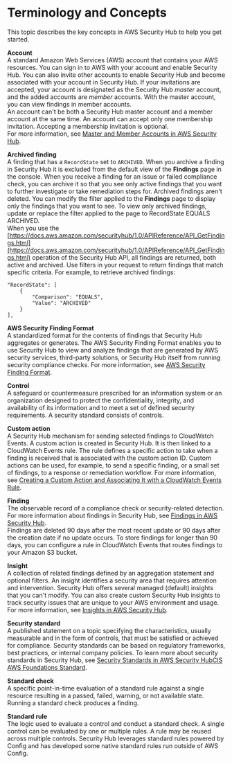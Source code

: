 # Terminology and Concepts<a name="securityhub-concepts"></a>

This topic describes the key concepts in AWS Security Hub to help you get started\.

**Account**  
A standard Amazon Web Services \(AWS\) account that contains your AWS resources\. You can sign in to AWS with your account and enable Security Hub\. You can also invite other accounts to enable Security Hub and become associated with your account in Security Hub\. If your invitations are accepted, your account is designated as the Security Hub *master* account, and the added accounts are *member* accounts\. With the master account, you can view findings in member accounts\.  
An account can't be both a Security Hub master account and a member account at the same time\. An account can accept only one membership invitation\. Accepting a membership invitation is optional\.  
For more information, see [Master and Member Accounts in AWS Security Hub](securityhub-accounts.md)\.

**Archived finding**  
A finding that has a `RecordState` set to `ARCHIVED`\. When you archive a finding in Security Hub it is excluded from the default view of the **Findings** page in the console\. When you receive a finding for an issue or failed compliance check, you can archive it so that you see only active findings that you want to further investigate or take remediation steps for\. Archived findings aren't deleted\. You can modify the filter applied to the **Findings** page to display only the findings that you want to see\. To view only archived findings, update or replace the filter applied to the page to RecordState EQUALS ARCHIVED\.  
When you use the [https://docs.aws.amazon.com/securityhub/1.0/APIReference/API_GetFindings.html](https://docs.aws.amazon.com/securityhub/1.0/APIReference/API_GetFindings.html) operation of the Security Hub API, all findings are returned, both active and archived\. Use filters in your request to return findings that match specific criteria\. For example, to retrieve archived findings:   

```
"RecordState": [ 
    { 
        "Comparison": "EQUALS",
        "Value": "ARCHIVED"
    }
],
```

**AWS Security Finding Format**  
A standardized format for the contents of findings that Security Hub aggregates or generates\. The AWS Security Finding Format enables you to use Security Hub to view and analyze findings that are generated by AWS security services, third\-party solutions, or Security Hub itself from running security compliance checks\. For more information, see [AWS Security Finding Format](securityhub-findings-format.md)\.

**Control**  
A safeguard or countermeasure prescribed for an information system or an organization designed to protect the confidentiality, integrity, and availability of its information and to meet a set of defined security requirements\. A security standard consists of controls\.

**Custom action**  
A Security Hub mechanism for sending selected findings to CloudWatch Events\. A custom action is created in Security Hub\. It is then linked to a CloudWatch Events rule\. The rule defines a specific action to take when a finding is received that is associated with the custom action ID\. Custom actions can be used, for example, to send a specific finding, or a small set of findings, to a response or remediation workflow\. For more information, see [Creating a Custom Action and Associating It with a CloudWatch Events Rule](securityhub-cloudwatch-events.md#securityhub-cwe-configure)\.

**Finding**  
The observable record of a compliance check or security\-related detection\.  
For more information about findings in Security Hub, see [Findings in AWS Security Hub](securityhub-findings.md)\.  
Findings are deleted 90 days after the most recent update or 90 days after the creation date if no update occurs\. To store findings for longer than 90 days, you can configure a rule in CloudWatch Events that routes findings to your Amazon S3 bucket\.

**Insight**  
A collection of related findings defined by an aggregation statement and optional filters\. An insight identifies a security area that requires attention and intervention\. Security Hub offers several managed \(default\) insights that you can't modify\. You can also create custom Security Hub insights to track security issues that are unique to your AWS environment and usage\. For more information, see [Insights in AWS Security Hub](securityhub-insights.md)\.

**Security standard**  
A published statement on a topic specifying the characteristics, usually measurable and in the form of controls, that must be satisfied or achieved for compliance\. Security standards can be based on regulatory frameworks, best practices, or internal company policies\. To learn more about security standards in Security Hub, see [Security Standards in AWS Security HubCIS AWS Foundations Standard](securityhub-standards.md)\.

**Standard check**  
A specific point\-in\-time evaluation of a standard rule against a single resource resulting in a passed, failed, warning, or not available state\. Running a standard check produces a finding\.

**Standard rule**  
The logic used to evaluate a control and conduct a standard check\. A single control can be evaluated by one or multiple rules\. A rule may be reused across multiple controls\. Security Hub leverages standard rules powered by Config and has developed some native standard rules run outside of AWS Config\.
